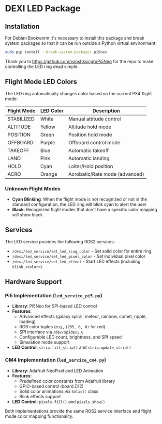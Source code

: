 # DEXI LED Package

## Installation

For Debian Bookworm it's necessary to install this package and break system packages so that it can be run outside a Python virtual environment:

```bash
sudo pip install --break-system-packages pi5neo
```

Thank you to https://github.com/vanshksingh/Pi5Neo for the repo to make controlling the LED ring dead simple.

## Flight Mode LED Colors

The LED ring automatically changes color based on the current PX4 flight mode:

| Flight Mode | LED Color | Description |
|-------------|-----------|-------------|
| STABILIZED  | White     | Manual attitude control |
| ALTITUDE    | Yellow    | Altitude hold mode |
| POSITION    | Green     | Position hold mode |
| OFFBOARD    | Purple    | Offboard control mode |
| TAKEOFF     | Blue      | Automatic takeoff |
| LAND        | Pink      | Automatic landing |
| HOLD        | Cyan      | Loiter/Hold position |
| ACRO        | Orange    | Acrobatic/Rate mode (advanced) |

### Unknown Flight Modes
- **Cyan Blinking**: When the flight mode is not recognized or not in the standard configuration, the LED ring will blink cyan to alert the user
- **Black**: Recognized flight modes that don't have a specific color mapping will show black

## Services

The LED service provides the following ROS2 services:

- `/dexi/led_service/set_led_ring_color` - Set solid color for entire ring
- `/dexi/led_service/set_led_pixel_color` - Set individual pixel color
- `/dexi/led_service/set_led_effect` - Start LED effects (including `blink_<color>`)

## Hardware Support

### Pi5 Implementation (`led_service_pi5.py`)
- **Library**: Pi5Neo for SPI-based LED control
- **Features**: 
  - Advanced effects (galaxy spiral, meteor, rainbow, comet, ripple, loading)
  - RGB color tuples (e.g., `(255, 0, 0)` for red)
  - SPI interface via `/dev/spidev1.0`
  - Configurable LED count, brightness, and SPI speed
  - Simulation mode support
- **LED Control**: `strip.fill_strip()` and `strip.update_strip()`

### CM4 Implementation (`led_service_cm4.py`)  
- **Library**: Adafruit NeoPixel and LED Animation
- **Features**:
  - Predefined color constants from Adafruit library
  - GPIO-based control (board.D12)
  - Solid color animations via `Solid()` class
  - Blink effects support
- **LED Control**: `pixels.fill()` and `pixels.show()`

Both implementations provide the same ROS2 service interface and flight mode color mapping functionality.
